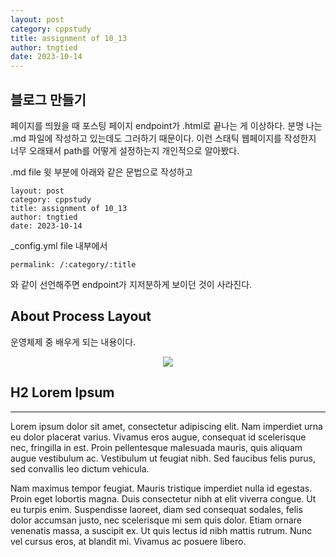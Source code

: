 ```yaml
---
layout: post
category: cppstudy
title: assignment of 10_13
author: tngtied
date: 2023-10-14
---
```


## 블로그 만들기

페이지를 띄웠을 때 포스팅 페이지 endpoint가 .html로 끝나는 게 이상하다. 분명 나는 .md 파일에 작성하고 있는데도 그러하기 때문이다. 이런 스태틱 웹페이지를 작성한지 너무 오래돼서 path를 어떻게 설정하는지 개인적으로 알아봤다. 

.md file 윗 부분에 아래와 같은 문법으로 작성하고
```
layout: post
category: cppstudy
title: assignment of 10_13
author: tngtied
date: 2023-10-14
```
_config.yml file 내부에서 
```
permalink: /:category/:title
```
와 같이 선언해주면 endpoint가 지저분하게 보이던 것이 사라진다.

## About Process Layout

운영체제 중 배우게 되는 내용이다.

<center><img src="source/static/img/231014-processLayout.png"/></center>



## H2 Lorem Ipsum
-----

Lorem ipsum dolor sit amet, consectetur adipiscing elit. Nam imperdiet urna eu dolor placerat varius. Vivamus eros augue, consequat id scelerisque nec, fringilla in est. Proin pellentesque malesuada mauris, quis aliquam augue vestibulum ac. Vestibulum ut feugiat nibh. Sed faucibus felis purus, sed convallis leo dictum vehicula. 

Nam maximus tempor feugiat. Mauris tristique imperdiet nulla id egestas. Proin eget lobortis magna. Duis consectetur nibh at elit viverra congue. Ut eu turpis enim. Suspendisse laoreet, diam sed consequat sodales, felis dolor accumsan justo, nec scelerisque mi sem quis dolor. Etiam ornare venenatis massa, a suscipit ex. Ut quis lectus id nibh mattis rutrum. Nunc vel cursus eros, at blandit mi. Vivamus ac posuere libero.
